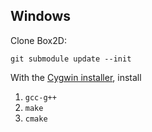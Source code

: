 ## Windows

Clone Box2D:

```
git submodule update --init
```

With the [Cygwin installer](https://www.cygwin.com), install

1. `gcc-g++`
2. `make`
3. `cmake`
